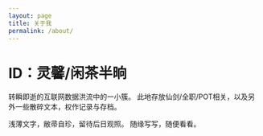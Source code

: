 ```yaml
---
layout: page
title: 关于我
permalink: /about/
---
```


# ID：灵馨/闲茶半晌
转瞬即逝的互联网数据洪流中的一小簇。
此地存放仙剑/全职/POT相关，以及另外一些散碎文本，权作记录与存档。

浅薄文字，敝帚自珍，留待后日观照。
随缘写写，随便看看。
